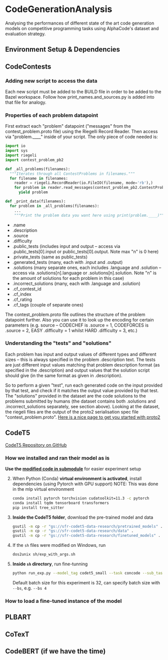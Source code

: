 # CodeGenerationAnalysis
Analysing the performances of different state of the art code generation models on competitive programming tasks using AlphaCode's dataset and evaluation strategy.


## Environment Setup & Dependencies

## CodeContests

### Adding new script to access the data
Each new script must be added to the BUILD file in order to be added to the Bazel workspace. Follow how print_names.and_sources.py is added into that file for analogy.

### Properties of each problem datapoint
First extract each "problem" datapoint ("messages" from the contest_problem.proto file) using the Riegelli Record Reader. Then access via "problem.____" inside of your script. The only piece of code needed is:

```python
import io
import sys
import riegeli
import contest_problem_pb2

def _all_problems(filenames):
  """Iterates through all ContestProblems in filenames."""
  for filename in filenames:
    reader = riegeli.RecordReader(io.FileIO(filename, mode='rb'),)
    for problem in reader.read_messages(contest_problem_pb2.ContestProblem):
      yield problem

def _print_data(filenames):
  for problem in _all_problems(filenames):
    ...
    """Print the problem data you want here using print(problem.____)"""
```


* .name
* .description
* .source
* .difficulty
* .public_tests (includes input and output – access via .public_tests[0].input or public_tests[0].output. Note max "n" is 0 here)
* .private_tests (same as public_tests)
* .generated_tests (many, each with .input and .output) 
* .solutions (many separate ones, each includes .language and .solution – access via .solutions[n].language or .solutions[n].solution. Note "n" is the amount of solutions for each problem in this case)
* .incorrect_solutions (many, each with .language and .solution)
* .cf_contest_id
* .cf_index
* .cf_rating
* .cf_tags (couple of separate ones)

The contest_problem.proto file outlines the structure of the problem datapoint further. Also you can use it to look up the encoding for certain parameters (e.g. source – CODECHEF is .source = 1, CODEFORCES is .source = 2, EASY .difficulty = 1 whilst HARD .difficulty = 3, etc.)

### Understanding the "tests" and "solutions"
Each problem has input and output values of different types and different sizes – this is always specified in the problem .description text. The tests are just different input values matching that problem description format (as specified in the .description) and output values that the solution script should give (in the same format as given in .description).

So to perform a given "test", run each generated code on the input provided by that test, and check if it matches the output value provided by that test. The "solutions" provided in the dataset are the code solutions to the problems submitted by humans (the dataset contains both .solutions and .incorrect_solutions separately, see section above).
Looking at the dataset, the riegeli files are the output of the proto2 serialisation spec file "contest_problem.proto". [Here is a nice page to get you started with proto2](https://developers.google.com/protocol-buffers/docs/pythontutorial)



## CodeT5

[CodeT5 Repository on GitHub](https://github.com/salesforce/CodeT5)

### How we installed and ran their model as is

**Use the [modified code in submodule](https://github.com/allc/MLP-CodeT5/tree/modified)** for easier experiment setup

2. When Python (Conda) **virtual environment is activated**, install dependencies (using Pytorch with GPU support)
    NOTE: This was done in the mlp virtual environment

    ```bash
    conda install pytorch torchvision cudatoolkit=11.3 -c pytorch
    conda install tqdm tensorboard transformers
    pip install tree_sitter
    ```

2. **Inside the CodeT5 folder**, download the pre-trained model and data

    ```bash
    gsutil -m cp -r "gs://sfr-codet5-data-research/pretrained_models" .
    gsutil -m cp -r "gs://sfr-codet5-data-research/data" .
    gsutil -m cp -r "gs://sfr-codet5-data-research/finetuned_models" .
    ```

5. If the `sh` files were modified on Windows, run

    ```bash
    dos2unix sh/exp_with_args.sh
    ```

6. **Inside `sh` directory**, run fine-tunning

    ```bash
    python run_exp.py --model_tag codet5_small --task concode --sub_task none
    ```

    Default batch size for this experiment is 32, can specify batch size with `--bs`, e.g. `--bs 4`

### How to load a fine-tuned instance of the model

## PLBART

## CoTexT

## CodeBERT (if we have the time)

